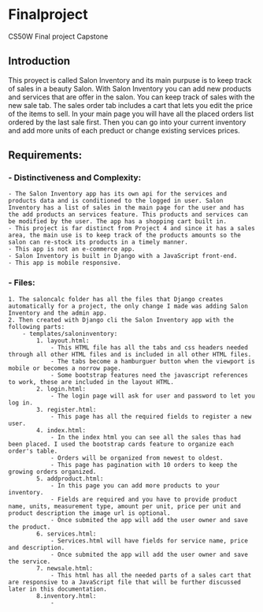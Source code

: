 # Finalproject
CS50W Final project Capstone

## Introduction 
This proyect is called Salon Inventory and its main purpuse is to keep track of sales in a beauty Salon. With Salon Inventory you can add new products and services that are offer in the salon. You can keep track of sales with the new sale tab. The sales order tab includes a cart that lets you edit the price of the items to sell. In your main page you will have all the placed orders list ordered by the last sale first. Then you can go into your current inventory and add more units of each preduct or change existing services prices.

## Requirements: 
### - Distinctiveness and Complexity:
    - The Salon Inventory app has its own api for the services and products data and is conditioned to the logged in user. Salon Inventory has a list of sales in the main page for the user and has the add products an services feature. This products and services can be modified by the user. The app has a shopping cart built in.
    - This project is far distinct from Project 4 and since it has a sales area, the main use is to keep track of the products amounts so the salon can re-stock its products in a timely manner.
    - This app is not an e-commerce app.
    - Salon Inventory is built in Django with a JavaScript front-end.
    - This app is mobile responsive.
### - Files:
    1. The saloncalc folder has all the files that Django creates automatically for a project, the only change I made was adding Salon Inventory and the admin app.
    2. Then created with Django cli the Salon Inventory app with the following parts:
        - templates/saloninventory:
            1. layout.html:
                - This HTML file has all the tabs and css headers needed through all other HTML files and is included in all other HTML files.
                - The tabs become a hamburguer button when the viewport is mobile or becomes a norrow page.
                - Some bootstrap features need the javascript references to work, these are included in the layout HTML.
            2. login.html:
                - The login page will ask for user and password to let you log in.
            3. register.html:
                - This page has all the required fields to register a new user.
            4. index.html:
                - In the index html you can see all the sales thas had been placed. I used the bootstrap cards feature to organize each order's table.
                - Orders will be organized from newest to oldest.
                - This page has pagination with 10 orders to keep the growing orders organized.
            5. addproduct.html:
                - In this page you can add more products to your inventory. 
                - Fields are required and you have to provide product name, units, measurement type, amount per unit, price per unit and product description the image url is optional.
                - Once submited the app will add the user owner and save the product.
            6. services.html:
                - Services.html will have fields for service name, price and description.
                - Once submited the app will add the user owner and save the service.
            7. newsale.html:
                - This html has all the needed parts of a sales cart that are responsive to a JavaScript file that will be further discussed later in this documentation.
            8.inventory.html:
                - 